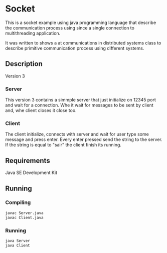 # Socket
This is a socket example using java programming language that describe the communication process using since a single connection to multithreading application.

It was written to shows a at communications in distributed systems class to describe primitive communication process using different systems.

## Description
Version 3

### Server
This version 3 contains a simmple server that just initialize on 12345 port and wait for a connection. Whe it wait for messages to be sent by client and, whe client closes it close too.

### Client
The client initialize, connects with server and wait for user type some message and press enter. Every enter pressed send the string to the server. If the string is equal to "sair" the client finish its running.

## Requirements
Java SE Development Kit

## Running
### Compiling
```sh
javac Server.java
javac Client.java
```

### Running
```sh
java Server
java Client
```